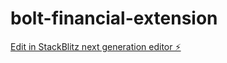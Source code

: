 # bolt-financial-extension

[Edit in StackBlitz next generation editor ⚡️](https://stackblitz.com/~/github.com/ruancarllo/bolt-financial-extension)